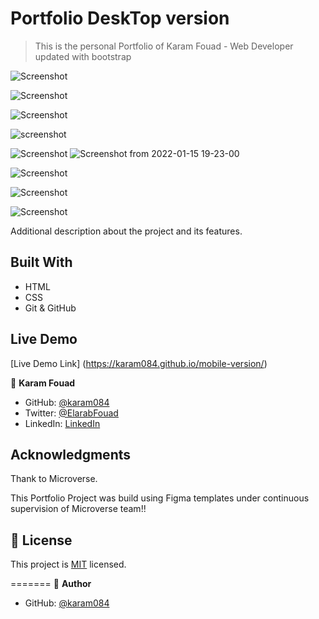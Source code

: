 # Portfolio DeskTop version

> This is the personal Portfolio of Karam Fouad - Web Developer updated with bootstrap

![Screenshot](https://user-images.githubusercontent.com/77942746/149631583-937bc093-36f8-4672-893a-59a7cba9ab83.png)

![Screenshot](https://user-images.githubusercontent.com/77942746/149631616-e40b14ca-bb75-489a-8587-022f0a256ffd.png)

![Screenshot](https://user-images.githubusercontent.com/77942746/149631820-2685dbc2-83a2-4370-8719-e53d41be195b.png)

![screenshot](https://user-images.githubusercontent.com/77942746/148373306-0321ca6e-4c2f-4429-8e00-2198911fae96.png)

![Screenshot](https://user-images.githubusercontent.com/77942746/148543176-679a7735-ee52-42dd-b80e-7a952e093253.png)
![Screenshot from 2022-01-15 19-23-00](https://user-images.githubusercontent.com/77942746/149632392-2bd7b12c-e451-416b-92be-df2dc8dd6d3c.png)

![Screenshot](https://user-images.githubusercontent.com/77942746/148543310-b1137b3d-5bc2-40cb-9d0e-ae1f9aee6e93.png)

![Screenshot](https://user-images.githubusercontent.com/77942746/148543385-fc623d9e-f153-4a7e-9339-e302651aab45.png)

![Screenshot](https://user-images.githubusercontent.com/77942746/148543417-6bcb77f7-91ca-4f20-a37f-8796300092a7.png)

Additional description about the project and its features.

## Built With

- HTML
- CSS
- Git & GitHub

## Live Demo

[Live Demo Link] (https://karam084.github.io/mobile-version/)

👤 **Karam Fouad**

- GitHub: [@karam084](https://github.com/karam084)
- Twitter: [@ElarabFouad](https://twitter.com/ElarabFouad)
- LinkedIn: [LinkedIn](https://www.linkedin.com/in/karam-fouad-179830214/)

## Acknowledgments

Thank to Microverse.

This Portfolio Project was build using Figma templates under continuous supervision of Microverse team!!

## 📝 License

This project is [MIT](./MIT.md) licensed.

=======
👤 **Author**

- GitHub: [@karam084](https://github.com/karam084/mobile-version/tree/first-section)
